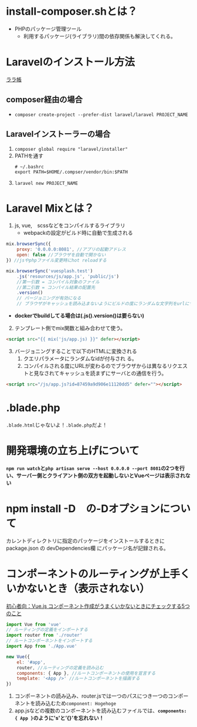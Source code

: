 # install-composer.shとは？

* PHPのパッケージ管理ツール
    * 利用するパッケージ(ライブラリ)間の依存関係も解決してくれる。

# Laravelのインストール方法

[ララ帳](https://laravel10.wordpress.com/2015/02/13/laravel%e3%81%ae%e3%82%a4%e3%83%b3%e3%82%b9%e3%83%88%e3%83%bc%e3%83%ab/#more-13)

## composer経由の場合

* `composer create-project --prefer-dist laravel/laravel PROJECT_NAME`

## Laravelインストーラーの場合

1. `composer global require "laravel/installer"`
2. PATHを通す
    ```~/.composer/vendor/bin
    # ~/.bashrc
    export PATH=$HOME/.compser/vendor/bin:$PATH
    ```
3. `laravel new PROJECT_NAME`

# Laravel Mixとは？

1. js, vue,　scssなどをコンパイルするライブラリ
    * webpackの設定がビルド時に自動で生成される

```js
mix.browserSync({
    proxy: '0.0.0.0:8081', //アプリの起動アドレス
    open: false //ブラウザを自動で開かない
}) //jsやphpファイル変更時にhot reloadする
```
```js
mix.browserSync('vuesplash.test')
    .js('resources/js/app.js', 'public/js')
    //第一引数 = コンパイル対象のファイル
    //第二引数 = コンパイル結果の配置先
    .version()
    // バージョニングが有効になる
    // ブラウザがキャッシュを読み込まないようにビルドの度にランダムな文字列をurlにつける
```

* **dockerでbuildしてる場合は(.js().version()は要らない)**

2. テンプレート側でmix関数と組み合わせて使う。

```html
<script src="{{ mix('js/app.js) }}" defer></script>
```

3. バージョニングすることで以下のHTMLに変換される
    1. クエリパラメータにランダムなidが付与され
    る。
    2. コンパイルされる度にURLが変わるのでブラウザからは異なるリクエストと見なされてキャッシュを読まずにサーバとの通信を行う。


```html
<script src="/js/app.js?id=87459a9d906e11120dd5" defer=""></script>
```

# .blade.php

`.blade.html`じゃないよ！`.blade.php`だよ！

# 開発環境の立ち上げについて

**`npm run watch`と`php artisan serve --host 0.0.0.0 --port 8081`の2つを行い、サーバー側とクライアント側の双方を起動しないとVueページは表示されない**

# npm install -D　の-Dオプションについて

カレントディレクトリに指定のパッケージをインストールするときに package.json の devDependencies欄 にパッケージ名が記録される。

# コンポーネントのルーティングが上手くいかないとき（表示されない）

[初心者向：Vue.js コンポーネント作成がうまくいかないときにチェックする5つのこと](https://qiita.com/kokoe/items/a5f4b950c36bfcd61ad9)

```js
import Vue from 'vue'
// ルーティングの定義をインポートする
import router from './router'
// ルートコンポーネントをインポートする
import App from './App.vue'

new Vue({
    el: '#app',
    router, //ルーティングの定義を読み込む
    components: { App }, //ルートコンポーネントの使用を宣言する
    template: '<App />' //ルートコンポーネントを描画する
})
```

1. コンポーネントの読み込み、router.jsでは一つのパスにつき一つのコンポーネントを読み込むため`component: Hogehoge`
2. app.jsなどの複数のコンポーネントを読み込むファイルでは、**`components: { App }`のように's'と’{}’を忘れない！**